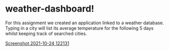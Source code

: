# weather-dashboard!
For this assignment we created an application linked to a weather database. Typing in a city will list its average temperature for the following 5 days whilst keeping track of searched cities.



[Screenshot 2021-10-24 122131](https://user-images.githubusercontent.com/88833362/138603122-95641922-2e7e-4bca-bb9f-1b145fb64e48.png)
